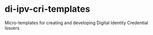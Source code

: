 # di-ipv-cri-templates
Micro-templates for creating and developing Digital Identity Credential Issuers
